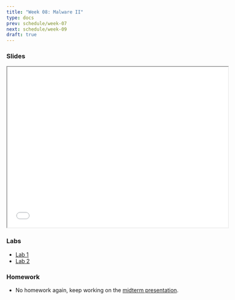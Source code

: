 ```yaml
---
title: "Week 08: Malware II"
type: docs
prev: schedule/week-07
next: schedule/week-09
draft: true
---
```


### Slides

<iframe src="/404.html" width="576" height="420"></iframe>

### Labs

- [Lab 1](lab-1/)
- [Lab 2](lab-2/)

### Homework

- No homework again, keep working on the
  [midterm presentation](/schedule/week-07/midterm).
